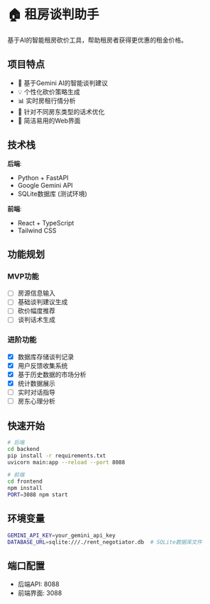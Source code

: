 # 🏠 租房谈判助手

基于AI的智能租房砍价工具，帮助租房者获得更优惠的租金价格。

## 项目特点

- 🤖 基于Gemini AI的智能谈判建议
- 💡 个性化砍价策略生成  
- 📊 实时房租行情分析
- 🎯 针对不同房东类型的话术优化
- 📱 简洁易用的Web界面

## 技术栈

**后端**:
- Python + FastAPI
- Google Gemini API
- SQLite数据库 (测试环境)

**前端**:
- React + TypeScript
- Tailwind CSS

## 功能规划

### MVP功能
- [ ] 房源信息输入
- [ ] 基础谈判建议生成
- [ ] 砍价幅度推荐
- [ ] 谈判话术生成

### 进阶功能
- [x] 数据库存储谈判记录
- [x] 用户反馈收集系统
- [x] 基于历史数据的市场分析
- [x] 统计数据展示
- [ ] 实时对话指导
- [ ] 房东心理分析

## 快速开始

```bash
# 后端
cd backend
pip install -r requirements.txt
uvicorn main:app --reload --port 8088

# 前端
cd frontend  
npm install
PORT=3088 npm start
```

## 环境变量

```bash
GEMINI_API_KEY=your_gemini_api_key
DATABASE_URL=sqlite:///./rent_negotiator.db  # SQLite数据库文件
```

## 端口配置

- 后端API: 8088
- 前端界面: 3088